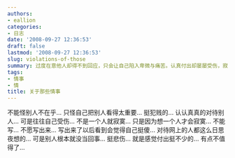 ```yaml
---
authors:
- eallion
categories:
- 日志
date: '2008-09-27 12:36:53'
draft: false
lastmod: '2008-09-27 12:36:53'
slug: violations-of-those
summary: 过度在意他人却得不到回应，只会让自己陷入卑微与痛苦。认真付出却屡屡受伤，寂寞源于执念而非孤独。隐忍不说的情绪终究化为自嘲，网络中的单相思更显徒劳。当付出与收获严重失衡时，该重新衡量这段关系了！
tags:
- 情事
- 情
title: 关于那些情事
---
```

不能怪别人不在乎... 只怪自己把别人看得太重要... 挺犯贱的...
认认真真的对待别人... 可是往往自己受伤...
不是一个人就寂寞... 只是因为想一个人才会寂寞...
不能写... 不愿写出来... 写出来了以后看到会觉得自己挺傻...
对待网上的人都这么日思夜想的... 可是别人根本就没当回事... 挺悲伤...
就是感觉付出挺不少的... 有点不值得了...